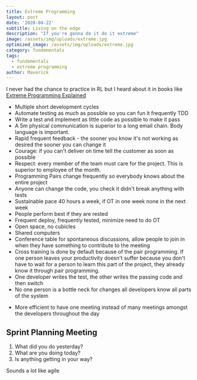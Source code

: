 ```yaml
---
title: Extreme Programming
layout: post
date: '2020-04-22'
subtitle: Living on the edge
description: "If you're gonna do it do it extreme"
image: /assets/img/uploads/extreme.jpg
optimized_image: /assets/img/uploads/extreme.jpg
category: fundementals
tags:
  - fundementals
  - extreme programming
author: Maverick
---
```


I never had the chance to practice in RL but I heard about it in books like [Extreme Programming Explained](https://amzn.to/2SbzOVe)

- Multiple short development cycles
- Automate testing as much as possible so you can fun it frequently TDD
- Write a test and implement as little code as possible to make it pass
- A 5m physical communication is superior to a long email chain. Body language is important. 
- Rapid frequent feedback - the sooner you know it's not working as desired the sooner you can change it
- Courage: if you can't deliver on time tell the customer as soon as possible
- Respect: every member of the team must care for the project. This is superior to employee of the month. 
- Programming Pairs change frequently so everybody knows about the entire project
- Anyone can change the code, you check it didn't break anything with tests
- Sustainable pace 40 hours a week, if OT in one week none in the next week
- People perform best if they are rested
- Frequent deploy, frequently tested, minimize need to do OT
- Open space, no cubicles
- Shared computers
- Conference table for spontaneous discussions, allow people to join in when they have something to contribute to the meeting
- Cross training is done by default because of the pair programming. If one person leaves your productivity doesn't suffer because you don't have to wait for a person to learn this part of the project, they already know it through pair programming. 
- One developer writes the test, the other writes the passing code and then switch
- No one person is a bottle neck for changes all developers know all parts of the system
* More efficient to have one meeting instead of many meetings amongst the developers throughout the day

## Sprint Planning Meeting
1. What did you do yesterday?
1. What are you doing today?
1. Is anything getting in your way?

Sounds a lot like agile
